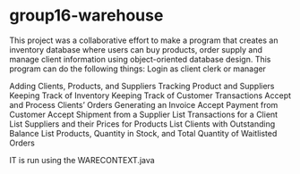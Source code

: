 # group16-warehouse
This project was a collaborative effort to make a program that creates an inventory database where users can buy products, order supply and manage client information using object-oriented database design.
This program can do the following things:
  Login as client clerk or manager
  
  Adding Clients, Products, and Suppliers
  Tracking Product and Suppliers
  Keeping Track of Inventory
  Keeping Track of Customer Transactions
  Accept and Process Clients’ Orders
  Generating an Invoice
  Accept Payment from Customer
  Accept Shipment from a Supplier
  List Transactions for a Client
  List Suppliers and their Prices for Products
  List Clients with Outstanding Balance
  List Products, Quantity in Stock, and Total Quantity of Waitlisted Orders
  
  IT is run using the WARECONTEXT.java
